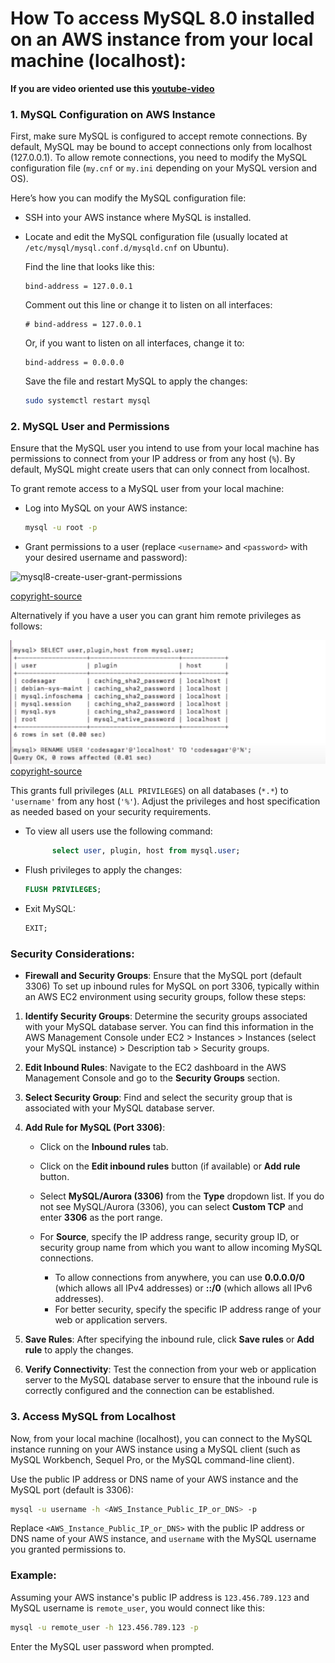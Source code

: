 # How To access MySQL 8.0 installed on an AWS instance from your local machine (localhost):

  <b> If you are video oriented use this [youtube-video](https://youtu.be/4QrQlKtluK8)</b>

### 1. MySQL Configuration on AWS Instance

First, make sure MySQL is configured to accept remote connections. By default, MySQL may be bound to accept connections only from localhost (127.0.0.1). To allow remote connections, you need to modify the MySQL configuration file (`my.cnf` or `my.ini` depending on your MySQL version and OS).

Here’s how you can modify the MySQL configuration file:

- SSH into your AWS instance where MySQL is installed.
- Locate and edit the MySQL configuration file (usually located at `/etc/mysql/mysql.conf.d/mysqld.cnf` on Ubuntu).

  Find the line that looks like this:
  ```
  bind-address = 127.0.0.1
  ```
  
  Comment out this line or change it to listen on all interfaces:
  ```
  # bind-address = 127.0.0.1
  ```

  Or, if you want to listen on all interfaces, change it to:
  ```
  bind-address = 0.0.0.0
  ```

  Save the file and restart MySQL to apply the changes:

  ```bash
  sudo systemctl restart mysql
  ```

### 2. MySQL User and Permissions

Ensure that the MySQL user you intend to use from your local machine has permissions to connect from your IP address or from any host (`%`). By default, MySQL might create users that can only connect from localhost.

To grant remote access to a MySQL user from your local machine:

- Log into MySQL on your AWS instance:

  ```bash
  mysql -u root -p
  ```

- Grant permissions to a user (replace `<username>` and `<password>` with your desired username and password):

![mysql8-create-user-grant-permissions](../mysql-containerization/Assets/Screenshot%20from%202024-07-03%2012-22-10.png)

[copyright-source](https://stackoverflow.com/a/50197630)

Alternatively  if you have a user you can grant him remote privileges as follows:

![rename-user](./Assets/rename-user.png)
 [copyright-source](https://youtu.be/4QrQlKtluK8)

  This grants full privileges (`ALL PRIVILEGES`) on all databases (`*.*`) to `'username'` from any host (`'%'`). Adjust the privileges and host specification as needed based on your security requirements.

- To view all users use the following command:
    ```sql
          select user, plugin, host from mysql.user;
    ```

- Flush privileges to apply the changes:

  ```sql
  FLUSH PRIVILEGES;
  ```

- Exit MySQL:

  ```sql
  EXIT;
  ```

### Security Considerations:

- **Firewall and Security Groups**: Ensure that the MySQL port (default 3306)
To set up inbound rules for MySQL on port 3306, typically within an AWS EC2 environment using security groups, follow these steps:

1. **Identify Security Groups**: Determine the security groups associated with your MySQL database server. You can find this information in the AWS Management Console under EC2 > Instances > Instances (select your MySQL instance) > Description tab > Security groups.

2. **Edit Inbound Rules**: Navigate to the EC2 dashboard in the AWS Management Console and go to the **Security Groups** section.

3. **Select Security Group**: Find and select the security group that is associated with your MySQL database server.

4. **Add Rule for MySQL (Port 3306)**:
   - Click on the **Inbound rules** tab.
   - Click on the **Edit inbound rules** button (if available) or **Add rule** button.
   - Select **MySQL/Aurora (3306)** from the **Type** dropdown list. If you do not see MySQL/Aurora (3306), you can select **Custom TCP** and enter **3306** as the port range.
   - For **Source**, specify the IP address range, security group ID, or security group name from which you want to allow incoming MySQL connections. 

     - To allow connections from anywhere, you can use **0.0.0.0/0** (which allows all IPv4 addresses) or **::/0** (which allows all IPv6 addresses).
     - For better security, specify the specific IP address range of your web or application servers.

5. **Save Rules**: After specifying the inbound rule, click **Save rules** or **Add rule** to apply the changes.

6. **Verify Connectivity**: Test the connection from your web or application server to the MySQL database server to ensure that the inbound rule is correctly configured and the connection can be established.


### 3. Access MySQL from Localhost

Now, from your local machine (localhost), you can connect to the MySQL instance running on your AWS instance using a MySQL client (such as MySQL Workbench, Sequel Pro, or the MySQL command-line client).

Use the public IP address or DNS name of your AWS instance and the MySQL port (default is 3306):

```bash
mysql -u username -h <AWS_Instance_Public_IP_or_DNS> -p
```

Replace `<AWS_Instance_Public_IP_or_DNS>` with the public IP address or DNS name of your AWS instance, and `username` with the MySQL username you granted permissions to.

### Example:

Assuming your AWS instance's public IP address is `123.456.789.123` and MySQL username is `remote_user`, you would connect like this:

```bash
mysql -u remote_user -h 123.456.789.123 -p
```

Enter the MySQL user password when prompted.


